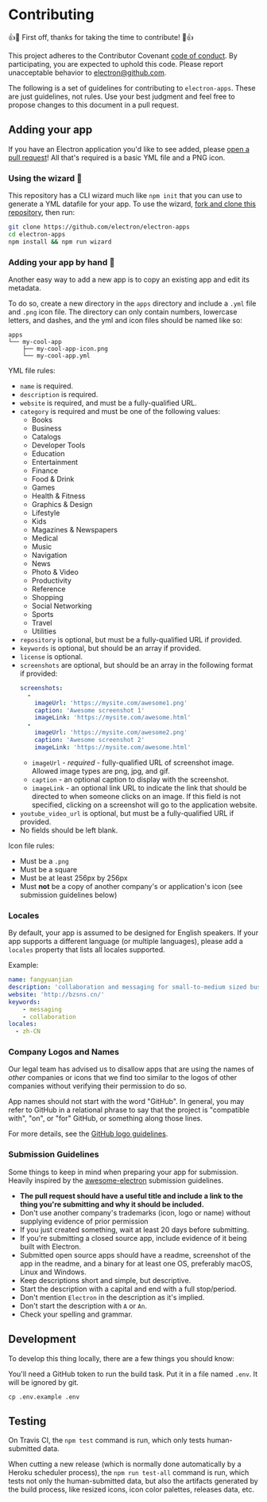 # Contributing

:+1::tada: First off, thanks for taking the time to contribute! :tada::+1:

This project adheres to the Contributor Covenant [code of conduct](https://github.com/electron/electron/blob/master/CODE_OF_CONDUCT.md).
By participating, you are expected to uphold this code. Please report unacceptable
behavior to electron@github.com.

The following is a set of guidelines for contributing to `electron-apps`.
These are just guidelines, not rules. Use your best judgment and feel free to
propose changes to this document in a pull request.

## Adding your app

If you have an Electron application you'd like to see added, please
[open a pull request](https://help.github.com/articles/creating-a-pull-request/)!
All that's required is a basic YML file and a PNG icon.

### Using the wizard 🔮

This repository has a CLI wizard much like `npm init` that you can use to generate
a YML datafile for your app. To use the wizard,
[fork and clone this repository](https://help.github.com/articles/fork-a-repo/),
then run:

```sh
git clone https://github.com/electron/electron-apps
cd electron-apps
npm install && npm run wizard
```

### Adding your app by hand 💪

Another easy way to add a new app is to copy an existing app and edit its metadata.

To do so, create a new directory in the `apps` directory and include a `.yml`
file and `.png` icon file. The directory can only contain numbers,
lowercase letters, and dashes, and the yml and icon files should be named
like so:

```
apps
└── my-cool-app
    ├── my-cool-app-icon.png
    └── my-cool-app.yml
```

YML file rules:

- `name` is required.
- `description` is required.
- `website` is required, and must be a fully-qualified URL.
- `category` is required and must be one of the following values:
  * Books
  * Business
  * Catalogs
  * Developer Tools
  * Education
  * Entertainment
  * Finance
  * Food & Drink
  * Games
  * Health & Fitness
  * Graphics & Design
  * Lifestyle
  * Kids
  * Magazines & Newspapers
  * Medical
  * Music
  * Navigation
  * News
  * Photo & Video
  * Productivity
  * Reference
  * Shopping
  * Social Networking
  * Sports
  * Travel
  * Utilities
- `repository` is optional, but must be a fully-qualified URL if provided.
- `keywords` is optional, but should be an array if provided.
- `license` is optional.
- `screenshots` are optional, but should be an array in the following format if provided:
  ```yml
  screenshots:
    -
      imageUrl: 'https://mysite.com/awesome1.png'
      caption: 'Awesome screenshot 1'
      imageLink: 'https://mysite.com/awesome.html'
    -
      imageUrl: 'https://mysite.com/awesome2.png'
      caption: 'Awesome screenshot 2'
      imageLink: 'https://mysite.com/awesome.html'
  ```
  * `imageUrl` - *required* - fully-qualified URL of screenshot image.  Allowed image types are png, jpg, and gif.
  * `caption` - an optional caption to display with the screenshot.
  * `imageLink` - an optional link URL to indicate the link that should be directed to when someone clicks on an image.  If this field is not specified, clicking on a screenshot will go to the application website.
- `youtube_video_url` is optional, but must be a fully-qualified URL if provided.
- No fields should be left blank.

Icon file rules:

- Must be a `.png`
- Must be a square
- Must be at least 256px by 256px
- Must **not** be a copy of another company's or application's icon (see submission guidelines below)

### Locales

By default, your app is assumed to be designed for English speakers. If your
app supports a different language (or multiple languages), please add a
`locales` property that lists all locales supported.

Example:

```yml
name: fangyuanjian
description: 'collaboration and messaging for small-to-medium sized businesses.'
website: 'http://bzsns.cn/'
keywords:
    - messaging
    - collaboration
locales:
  - zh-CN
```

### Company Logos and Names

Our legal team has advised us to disallow apps that are using the names of _other_ companies or icons that we find too similar to the logos of other companies without verifying their permission to do so. 

App names should not start with the word "GitHub". In general, you may refer to GitHub in a relational phrase to say that the project is "compatible with", "on", or "for" GitHub, or something along those lines.

For more details, see the [GitHub logo guidelines](https://github.com/logos).

### Submission Guidelines

Some things to keep in mind when preparing your app for submission. Heavily inspired by the [awesome-electron](https://github.com/sindresorhus/awesome-electron) submission guidelines.

- **The pull request should have a useful title and include a link to the thing you're submitting and why it should be included.**
- Don't use another company's trademarks (icon, logo or name) without supplying evidence of prior permission
- If you just created something, wait at least 20 days before submitting.
- If you're submitting a closed source app, include evidence of it being built with Electron.
- Submitted open source apps should have a readme, screenshot of the app in the readme, and a binary for at least one OS, preferably macOS, Linux and Windows.
- Keep descriptions short and simple, but descriptive.
- Start the description with a capital and end with a full stop/period.
- Don't mention `Electron` in the description as it's implied.
- Don't start the description with `A` or `An`.
- Check your spelling and grammar.

## Development

To develop this thing locally, there are a few things you should know:

You'll need a GitHub token to run the build task. Put it in a file named
`.env`. It will be ignored by git.

```
cp .env.example .env
```

## Testing

On Travis CI, the `npm test` command is run, which only tests human-submitted
data.

When cutting a new release (which is normally done automatically by a Heroku
scheduler process), the `npm run test-all` command is run, which tests not
only the human-submitted data, but also the artifacts generated by the
build process, like resized icons, icon color palettes, releases data, etc.
